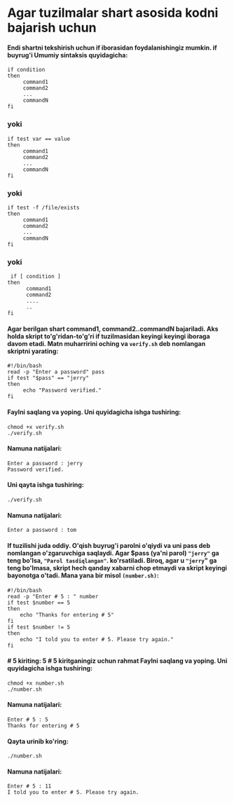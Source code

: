 # Agar tuzilmalar shart asosida kodni bajarish uchun


#### Endi shartni tekshirish uchun if iborasidan foydalanishingiz mumkin. if buyrug'i Umumiy sintaksis quyidagicha:

```
if condition
then
     command1 
     command2
     ...
     commandN 
fi
```

### yoki

```
if test var == value
then
     command1 
     command2
     ...
     commandN 
fi
```

### yoki

```
if test -f /file/exists
then
     command1 
     command2
     ...
     commandN 
fi
```

### yoki

```
 if [ condition ]
then
      command1
      command2
      ....
      ..
fi
```

#### Agar berilgan shart  command1, command2..commandN bajariladi. Aks holda skript to'g'ridan-to'g'ri if tuzilmasidan keyingi keyingi iboraga davom etadi. Matn muharririni oching va ```verify.sh``` deb nomlangan skriptni yarating:

```
#!/bin/bash
read -p "Enter a password" pass
if test "$pass" == "jerry"
then
     echo "Password verified."
fi
```

#### Faylni saqlang va yoping. Uni quyidagicha ishga tushiring:

```
chmod +x verify.sh
./verify.sh
```

#### Namuna natijalari:


```
Enter a password : jerry
Password verified.
```

#### Uni qayta ishga tushiring:
```
./verify.sh
```

#### Namuna natijalari:


```
Enter a password : tom
```

#### If tuzilishi juda oddiy. O'qish buyrug'i parolni o'qiydi va uni pass deb nomlangan o'zgaruvchiga saqlaydi. Agar $pass (ya'ni parol) ```"jerry"``` ga teng bo'lsa, ```"Parol tasdiqlangan"```. ko'rsatiladi. Biroq, agar u ```"jerry```" ga teng bo'lmasa, skript hech qanday xabarni chop etmaydi va skript keyingi bayonotga o'tadi. Mana yana bir misol ```(number.sh)```:


```
#!/bin/bash
read -p "Enter # 5 : " number
if test $number == 5 
then
    echo "Thanks for entering # 5"
fi
if test $number != 5 
then
    echo "I told you to enter # 5. Please try again."
fi
```

#### # 5  kiriting: 5 # 5 kiritganingiz uchun rahmat Faylni saqlang va yoping. Uni quyidagicha ishga tushiring:

```
chmod +x number.sh
./number.sh
```

#### Namuna natijalari:

```
Enter # 5 : 5
Thanks for entering # 5
```

#### Qayta urinib ko'ring:

```
./number.sh
```

#### Namuna natijalari:

```
Enter # 5 : 11
I told you to enter # 5. Please try again.
```